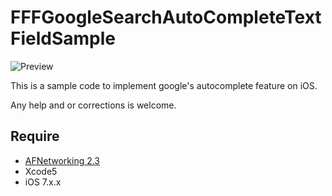 # FFFGoogleSearchAutoCompleteTextFieldSample

![Preview](https://github.com/ShingoFukuyama/FFFGoogleSearchAutoCompleteTextFieldSample/master/ss.gif)

This is a sample code to implement google's autocomplete feature on iOS.

Any help and or corrections is welcome.

## Require
* [AFNetworking 2.3](https://github.com/AFNetworking/AFNetworking)
* Xcode5
* iOS 7.x.x

